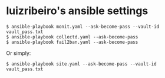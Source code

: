 # luizribeiro's ansible settings

```
$ ansible-playbook monit.yaml --ask-become-pass --vault-id vault_pass.txt
$ ansible-playbook collectd.yaml --ask-become-pass
$ ansible-playbook fail2ban.yaml --ask-become-pass
```

Or simply:

```
$ ansible-playbook site.yaml --ask-become-pass --vault-id vault_pass.txt
```
